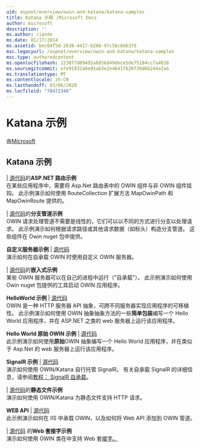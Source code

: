 ```yaml
---
uid: aspnet/overview/owin-and-katana/katana-samples
title: Katana 示例 |Microsoft Docs
author: microsoft
description: ''
ms.author: riande
ms.date: 01/17/2014
ms.assetid: bec04f5d-2638-4417-b288-97c58c8d6379
msc.legacyurl: /aspnet/overview/owin-and-katana/katana-samples
msc.type: authoredcontent
ms.openlocfilehash: 1238f7d09492a6856d49dece5de75184ccfa4838
ms.sourcegitcommit: e7e91932a6e91a63e2e46417626f39d6b244a3ab
ms.translationtype: MT
ms.contentlocale: zh-CN
ms.lasthandoff: 03/06/2020
ms.locfileid: "78472346"
---
```

# <a name="katana-samples"></a>Katana 示例

由[Microsoft](https://github.com/microsoft)

## <a name="katana-samples"></a>Katana 示例

 | [源代码](https://github.com/aspnet/samples/tree/master/samples/aspnet/Katana/AspNetRoutes)的**ASP.NET 路由示例**  
在某些应用程序中，需要将 Asp.Net 路由表中的 OWIN 组件与非 OWIN 组件挂钩。 此示例演示如何使用 RouteCollection 扩展方法 MapOwinPath 和 MapOwinRoute 提供的。

 | [源代码](https://github.com/aspnet/samples/tree/master/samples/aspnet/Katana/BranchingPipelines)的**分支管道示例**  
OWIN 请求处理管道不需要是线性的，它们可以以不同的方式进行分支以处理请求。 此示例演示如何根据请求路径或其他请求数据（如标头）构造分支管道。 这些组件在 Owin nuget 包中提供。

**自定义服务器示例** | [源代码](https://github.com/aspnet/samples/tree/master/samples/aspnet/Katana/CustomServer)   
演示如何在自承载 OWIN 时使用自定义 OWIN 服务器。

 | [源代码](https://github.com/aspnet/samples/tree/master/samples/aspnet/Katana/Embedded)的**嵌入式示例**  
某些 OWIN 服务器可以在自己的进程中运行（&quot;自承载&quot;）。 此示例演示如何使用 Owin nuget 包提供的工具启动 OWIN 应用程序。

**HelloWorld 示例** | [源代码](https://github.com/aspnet/samples/tree/master/samples/aspnet/Katana/HelloWorld)  
OWIN 是一种 HTTP 服务器 API 抽象，可跨不同服务器实现应用程序的可移植性。 此示例演示如何使用 OWIN 抽象抽象方法的一些**简单包装**编写一个 Hello World 应用程序，并在 ASP.NET 之类的 web 服务器上运行该应用程序。

**Hello World 原始 OWIN 示例** | [源代码](https://github.com/aspnet/samples/tree/master/samples/aspnet/Katana/HelloWorldRawOwin)  
此示例演示如何使用**原始**OWIN 抽象编写一个 Hello World 应用程序，并在类似于 Asp.Net 的 web 服务器上运行该应用程序。

**SignalR 示例** | [源代码](https://github.com/aspnet/samples/tree/master/samples/aspnet/Katana/SignalR)  
演示如何使用 OWIN/Katana 自行托管 SignalR。 有关自承载 SignalR 的详细信息，请参阅[教程： SignalR 自承载](../../../signalr/overview/deployment/tutorial-signalr-self-host.md)。

 | [源代码](https://github.com/aspnet/samples/tree/master/samples/aspnet/Katana/StaticFilesSample)的**静态文件示例**   
演示如何使用 OWIN/Katana 为静态文件支持 HTTP 请求。

**WEB API** | [源代码](https://github.com/aspnet/samples/tree/master/samples/aspnet/Katana/WebApi)   
此示例演示如何在 IIS 中承载 OWIN，以及如何将 Web API 添加到 OWIN 管道。

 | [源代码](https://github.com/aspnet/samples/tree/master/samples/aspnet/Katana/WebSocketSample)  的**Web 套接字示例**  
演示如何使用 OWIN 类在中支持 Web 套[接字。](https://msdn.microsoft.com/library/system.net.websockets.websocket(v=vs.110).aspx)
